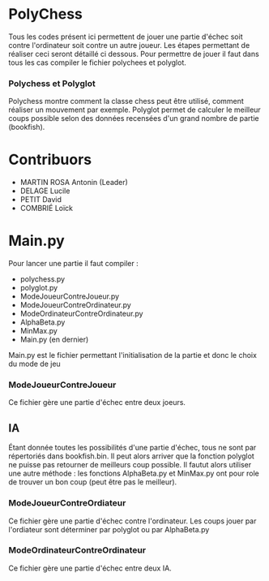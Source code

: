 # PolyChess

Tous les codes présent ici permettent de jouer une partie d'échec soit contre l'ordinateur soit contre un autre joueur.
Les étapes permettant de réaliser ceci seront détaillé ci dessous.
Pour permettre de jouer il faut dans tous les cas compiler le fichier polychees et polyglot.
 

### Polychess et Polyglot 

Polychess montre comment la classe chess peut être utilisé, comment réaliser un mouvement par exemple. Polyglot permet de calculer le meilleur coups possible selon des données recensées d'un grand nombre de partie (bookfish).
 
# Contribuors 
* MARTIN ROSA Antonin (Leader)
* DELAGE Lucile
* PETIT David
* COMBRIÉ Loïck


# Main.py

Pour lancer une partie il faut compiler : 
* polychess.py
* polyglot.py
* ModeJoueurContreJoueur.py
* ModeJoueurContreOrdinateur.py
* ModeOrdinateurContreOrdinateur.py
* AlphaBeta.py 
* MinMax.py
* Main.py (en dernier)
 
Main.py est le fichier permettant l'initialisation de la partie et donc le choix du mode de jeu

### ModeJoueurContreJoueur 

Ce fichier gère une partie d'échec entre deux joeurs. 

## IA

Étant donnée toutes les possibilités d'une partie d'échec, tous ne sont par répertoriés dans bookfish.bin. Il peut alors arriver que la fonction polyglot ne puisse pas retourner de meilleurs coup possible. Il fautut alors utiliser une autre méthode  : 
les fonctions AlphaBeta.py et MinMax.py ont pour role de trouver un bon coup (peut être pas le meilleur).

### ModeJoueurContreOrdiateur

Ce fichier gère une partie d'échec contre l'ordinateur. Les coups jouer par l'ordiateur sont déterminer 
par polyglot ou par AlphaBeta.py

### ModeOrdinateurContreOrdinateur 

Ce fichier gère une partie d'échec entre deux IA. 

